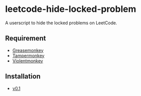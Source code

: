 # leetcode-hide-locked-problem
A userscript to hide the locked problems on LeetCode.

## Requirement
* [Greasemonkey](https://www.greasespot.net/)
* [Tampermonkey](http://tampermonkey.net/)
* [Violentmonkey](https://violentmonkey.github.io/)

## Installation
* [v0.1](https://github.com/fruit-in/leetcode-hide-locked-problem/raw/master/leetcode_hide_locked_problem.user.js)
